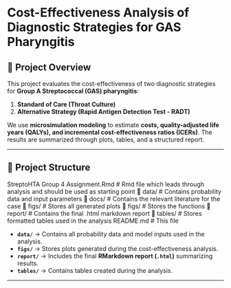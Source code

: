 # Cost-Effectiveness Analysis of Diagnostic Strategies for GAS Pharyngitis

## 📖 Project Overview
This project evaluates the cost-effectiveness of two diagnostic strategies for **Group A Streptococcal (GAS) pharyngitis**:
1. **Standard of Care (Throat Culture)**
2. **Alternative Strategy (Rapid Antigen Detection Test - RADT)**

We use **microsimulation modeling** to estimate **costs, quality-adjusted life years (QALYs), and incremental cost-effectiveness ratios (ICERs)**. 
The results are summarized through plots, tables, and a structured report.

---

## 📂 Project Structure
StreptoHTA Group 4 Assignment.Rmd # Rmd file which leads through analysis and should be used as starting point
📁 data/ # Contains probability data and input parameters
📁 docs/ # Contains the relevant literature for the case 
📁 figs/ # Stores all generated plots 
📁 figs/ # Stores the functions
📁 report/ # Contains the final .html markdown report 
📁 tables/ # Stores formatted tables used in the analysis 
README.md # This file


- **`data/`** → Contains all probability data and model inputs used in the analysis.
- **`figs/`** → Stores plots generated during the cost-effectiveness analysis.
- **`report/`** → Includes the final **RMarkdown report (`.html`)** summarizing results.
- **`tables/`** → Contains tables created during the analysis.

---
